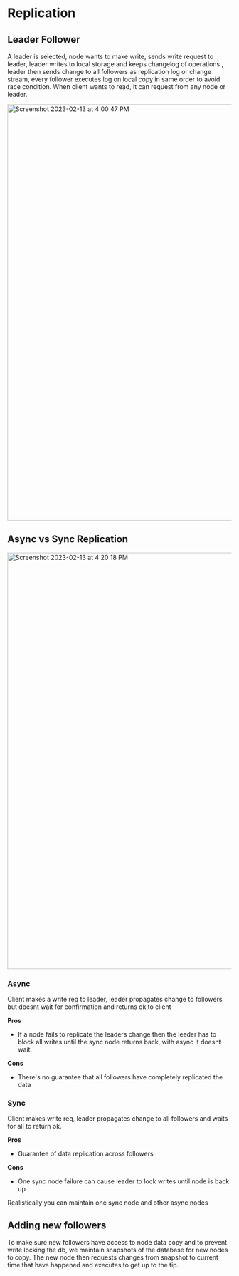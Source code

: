 # Replication

## Leader Follower
A leader is selected, node wants to make write, sends write request to leader, leader writes to local storage and keeps changelog of operations
, leader then sends change to all followers as replication log or change stream, every follower executes log on local copy in same order to avoid race condition.
When client wants to read, it can request from any node or leader.


<img width="935" alt="Screenshot 2023-02-13 at 4 00 47 PM" src="https://user-images.githubusercontent.com/32778608/218434282-d0bba55c-0810-4e57-a42f-66384b6fc87f.png">

## Async vs Sync Replication
<img width="935" alt="Screenshot 2023-02-13 at 4 20 18 PM" src="https://user-images.githubusercontent.com/32778608/218438443-44bc2583-1e8f-4b3a-a9c1-576ef042a3d1.png">

### Async
Client makes a write req to leader, leader propagates change to followers but doesnt wait for confirmation and returns ok to client

**Pros**
- If a node fails to replicate the leaders change then the leader has to block all writes until the sync node returns back, with async it doesnt wait.

**Cons**
- There's no guarantee that all followers have completely replicated the data

### Sync
Client makes write req, leader propagates change to all followers and waits for all to return ok.

**Pros**
- Guarantee of data replication across followers


**Cons**
- One sync node failure can cause leader to lock writes until node is back up

Realistically you can maintain one sync node and other async nodes

## Adding new followers
To make sure new followers have access to node data copy and to prevent write locking the db, we maintain snapshots of the database for new nodes to copy.
The new node then requests changes from snapshot to current time that have happened and executes to get up to the tip.
